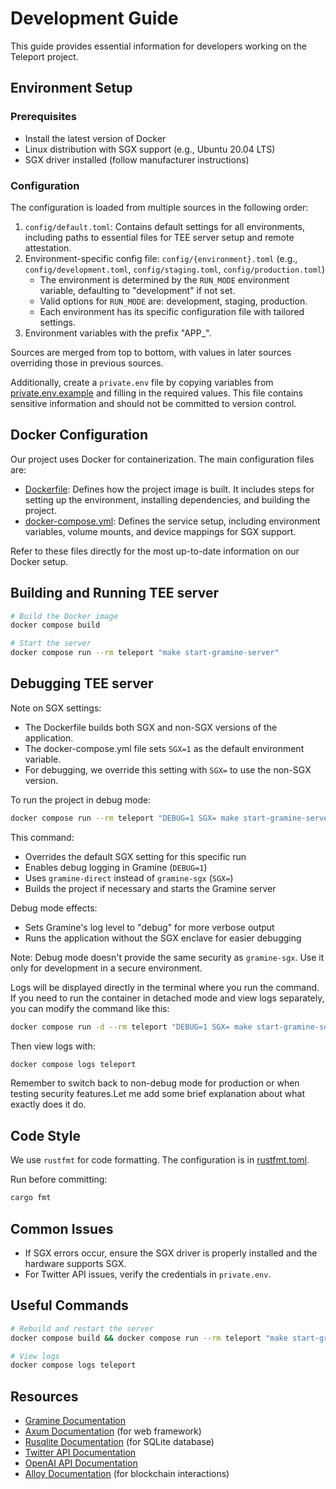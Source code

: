 # Development Guide

This guide provides essential information for developers working on the Teleport project.

## Environment Setup

### Prerequisites

- Install the latest version of Docker
- Linux distribution with SGX support (e.g., Ubuntu 20.04 LTS)
- SGX driver installed (follow manufacturer instructions)

### Configuration

The configuration is loaded from multiple sources in the following order:

1. `config/default.toml`: Contains default settings for all environments, including paths to essential files for TEE server setup and remote attestation.
2. Environment-specific config file: `config/{environment}.toml` (e.g., `config/development.toml`, `config/staging.toml`, `config/production.toml`)
   - The environment is determined by the `RUN_MODE` environment variable, defaulting to "development" if not set.
   - Valid options for `RUN_MODE` are: development, staging, production.
   - Each environment has its specific configuration file with tailored settings.
3. Environment variables with the prefix "APP_".

Sources are merged from top to bottom, with values in later sources overriding those in previous sources.

Additionally, create a `private.env` file by copying variables from [private.env.example](../private.env.example) and filling in the required values. This file contains sensitive information and should not be committed to version control.

## Docker Configuration

Our project uses Docker for containerization. The main configuration files are:

- [Dockerfile](/Dockerfile): Defines how the project image is built. It includes steps for setting up the environment, installing dependencies, and building the project.
- [docker-compose.yml](/docker-compose.yml): Defines the service setup, including environment variables, volume mounts, and device mappings for SGX support.

Refer to these files directly for the most up-to-date information on our Docker setup.

## Building and Running TEE server

```bash
# Build the Docker image
docker compose build

# Start the server
docker compose run --rm teleport "make start-gramine-server"
```

## Debugging TEE server

Note on SGX settings:

- The Dockerfile builds both SGX and non-SGX versions of the application.
- The docker-compose.yml file sets `SGX=1` as the default environment variable.
- For debugging, we override this setting with `SGX=` to use the non-SGX version.

To run the project in debug mode:

```bash
docker compose run --rm teleport "DEBUG=1 SGX= make start-gramine-server"
```

This command:

- Overrides the default SGX setting for this specific run
- Enables debug logging in Gramine (`DEBUG=1`)
- Uses `gramine-direct` instead of `gramine-sgx` (`SGX=`)
- Builds the project if necessary and starts the Gramine server

Debug mode effects:

- Sets Gramine's log level to "debug" for more verbose output
- Runs the application without the SGX enclave for easier debugging

Note: Debug mode doesn't provide the same security as `gramine-sgx`. Use it only for development in a secure environment.

Logs will be displayed directly in the terminal where you run the command. If you need to run the container in detached mode and view logs separately, you can modify the command like this:

```bash
docker compose run -d --rm teleport "DEBUG=1 SGX= make start-gramine-server"
```

Then view logs with:

```bash
docker compose logs teleport
```

Remember to switch back to non-debug mode for production or when testing security features.Let me add some brief explanation about what exactly does it do.

## Code Style

We use `rustfmt` for code formatting. The configuration is in [rustfmt.toml](../rustfmt.toml).

Run before committing:

```bash
cargo fmt
```

## Common Issues

- If SGX errors occur, ensure the SGX driver is properly installed and the hardware supports SGX.
- For Twitter API issues, verify the credentials in `private.env`.

## Useful Commands

```bash
# Rebuild and restart the server
docker compose build && docker compose run --rm teleport "make start-gramine-server"

# View logs
docker compose logs teleport
```

## Resources

- [Gramine Documentation](https://gramine.readthedocs.io/)
- [Axum Documentation](https://docs.rs/axum/latest/axum/) (for web framework)
- [Rusqlite Documentation](https://docs.rs/rusqlite/latest/rusqlite/) (for SQLite database)
- [Twitter API Documentation](https://developer.twitter.com/en/docs)
- [OpenAI API Documentation](https://platform.openai.com/docs/introduction)
- [Alloy Documentation](https://github.com/alloy-rs/alloy) (for blockchain interactions)
